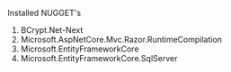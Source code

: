 Installed NUGGET's

1. BCrypt.Net-Next
2. Microsoft.AspNetCore.Mvc.Razor.RuntimeCompilation
3. Microsoft.EntityFrameworkCore
4. Microsoft.EntityFrameworkCore.SqlServer
